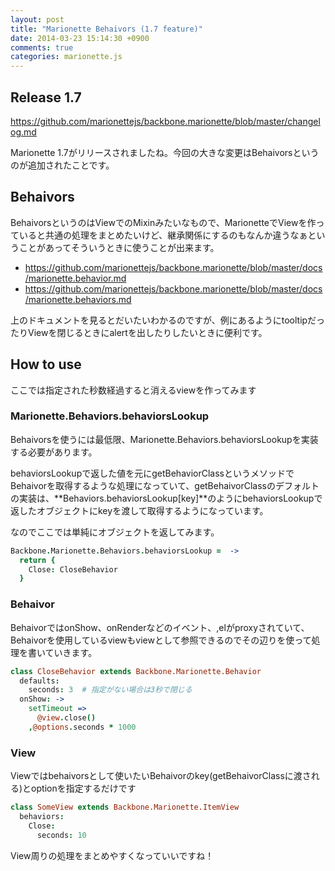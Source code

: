 ```yaml
---
layout: post
title: "Marionette Behaivors (1.7 feature)"
date: 2014-03-23 15:14:30 +0900
comments: true
categories: marionette.js
---
```


## Release 1.7

https://github.com/marionettejs/backbone.marionette/blob/master/changelog.md

Marionette 1.7がリリースされましたね。今回の大きな変更はBehaivorsというのが追加されたことです。

## Behaivors

BehaivorsというのはViewでのMixinみたいなもので、MarionetteでViewを作っていると共通の処理をまとめたいけど、継承関係にするのもなんか違うなぁということがあってそういうときに使うことが出来ます。

<!-- more -->

* https://github.com/marionettejs/backbone.marionette/blob/master/docs/marionette.behavior.md
* https://github.com/marionettejs/backbone.marionette/blob/master/docs/marionette.behaviors.md

上のドキュメントを見るとだいたいわかるのですが、例にあるようにtooltipだったりViewを閉じるときにalertを出したりしたいときに便利です。

## How to use

ここでは指定された秒数経過すると消えるviewを作ってみます

### Marionette.Behaviors.behaviorsLookup

Behaivorsを使うには最低限、Marionette.Behaviors.behaviorsLookupを実装する必要があります。

behaviorsLookupで返した値を元にgetBehaviorClassというメソッドでBehaivorを取得するような処理になっていて、getBehaivorClassのデフォルトの実装は、**Behaviors.behaviorsLookup[key]**のようにbehaviorsLookupで返したオブジェクトにkeyを渡して取得するようになっています。

なのでここでは単純にオブジェクトを返してみます。

```coffeescript
Backbone.Marionette.Behaviors.behaviorsLookup =  ->
  return {
    Close: CloseBehavior
  }
```

### Behaivor

BehaivorではonShow、onRenderなどのイベント、$,$elがproxyされていて、Behaivorを使用しているviewもviewとして参照できるのでその辺りを使って処理を書いていきます。

```coffeescript
class CloseBehavior extends Backbone.Marionette.Behavior
  defaults:
    seconds: 3  # 指定がない場合は3秒で閉じる
  onShow: ->
    setTimeout =>
      @view.close()
    ,@options.seconds * 1000
```

### View

Viewではbehaivorsとして使いたいBehaivorのkey(getBehaivorClassに渡される)とoptionを指定するだけです

```coffeescript
class SomeView extends Backbone.Marionette.ItemView
  behaviors:
    Close:
      seconds: 10
```


View周りの処理をまとめやすくなっていいですね！

